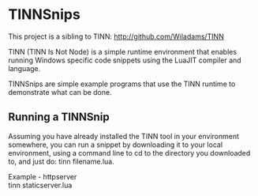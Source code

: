 TINNSnips
=========

This project is a sibling to TINN: http://github.com/Wiladams/TINN  

TINN (TINN Is Not Node) is a simple runtime environment that enables running Windows specific code snippets using the LuaJIT compiler and language.  

TINNSnips are simple example programs that use the TINN runtime to demonstrate what can be done.  

Running a TINNSnip
------------------
  
 Assuming you have already installed the TINN tool in your environment somewhere, you can run a snippet by downloading it to your local environment, using a command line to cd to the directory you downloaded to, and just do: tinn filename.lua.  

 Example - httpserver  
	 tinn staticserver.lua  

